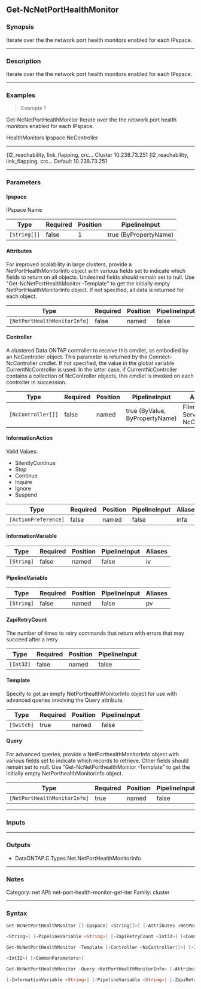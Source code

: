 Get-NcNetPortHealthMonitor
--------------------------

### Synopsis
Iterate over the the network port health monitors enabled for each IPspace.

---

### Description

Iterate over the the network port health monitors enabled for each IPspace.

---

### Examples
> Example 1

Get-NcNetPortHealthMonitor
Iterate over the the network port health monitors enabled for each IPspace.

HealthMonitors                          Ipspace                                 NcController
--------------                          -------                                 ------------
{l2_reachability, link_flapping, crc... Cluster                                 10.238.73.251
{l2_reachability, link_flapping, crc... Default                                 10.238.73.251

---

### Parameters
#### **Ipspace**
IPspace Name

|Type        |Required|Position|PipelineInput        |
|------------|--------|--------|---------------------|
|`[String[]]`|false   |1       |true (ByPropertyName)|

#### **Attributes**
For improved scalability in large clusters, provide a NetPortHealthMonitorInfo object with various fields set to indicate which fields to return on all objects.  Undesired fields should remain set to null.  Use "Get-NcNetPortHealthMonitor -Template" to get the initially empty NetPortHealthMonitorInfo  object.  If not specified, all data is returned for each object.

|Type                        |Required|Position|PipelineInput|
|----------------------------|--------|--------|-------------|
|`[NetPortHealthMonitorInfo]`|false   |named   |false        |

#### **Controller**
A clustered Data ONTAP controller to receive this cmdlet, as embodied by an NcController object.  This parameter is returned by the Connect-NcController cmdlet.  If not specified, the value in the global variable CurrentNcController is used.  In the latter case, if CurrentNcController contains a collection of NcController objects, this cmdlet is invoked on each controller in succession.

|Type              |Required|Position|PipelineInput                 |Aliases                          |
|------------------|--------|--------|------------------------------|---------------------------------|
|`[NcController[]]`|false   |named   |true (ByValue, ByPropertyName)|Filer<br/>Server<br/>NcController|

#### **InformationAction**

Valid Values:

* SilentlyContinue
* Stop
* Continue
* Inquire
* Ignore
* Suspend

|Type                |Required|Position|PipelineInput|Aliases|
|--------------------|--------|--------|-------------|-------|
|`[ActionPreference]`|false   |named   |false        |infa   |

#### **InformationVariable**

|Type      |Required|Position|PipelineInput|Aliases|
|----------|--------|--------|-------------|-------|
|`[String]`|false   |named   |false        |iv     |

#### **PipelineVariable**

|Type      |Required|Position|PipelineInput|Aliases|
|----------|--------|--------|-------------|-------|
|`[String]`|false   |named   |false        |pv     |

#### **ZapiRetryCount**
The number of times to retry commands that return with errors that may succeed after a retry

|Type     |Required|Position|PipelineInput|
|---------|--------|--------|-------------|
|`[Int32]`|false   |named   |false        |

#### **Template**
Specify to get an empty NetPorthealthMonitorInfo object for use with advanced queries involving the Query attribute.

|Type      |Required|Position|PipelineInput|
|----------|--------|--------|-------------|
|`[Switch]`|true    |named   |false        |

#### **Query**
For advanced queries, provide a NetPorthealthMonitorInfo object with various fields set to indicate which records to retrieve.  Other fields should remain set to null.  Use "Get-NcNetPorthealthMonitor -Template" to get the initially empty NetPorthealthMonitorInfo object.

|Type                        |Required|Position|PipelineInput|
|----------------------------|--------|--------|-------------|
|`[NetPortHealthMonitorInfo]`|true    |named   |false        |

---

### Inputs

---

### Outputs
* DataONTAP.C.Types.Net.NetPortHealthMonitorInfo

---

### Notes
Category: net
API: net-port-health-monitor-get-iter
Family: cluster

---

### Syntax
```PowerShell
Get-NcNetPortHealthMonitor [[-Ipspace] <String[]>] [-Attributes <NetPortHealthMonitorInfo>] [-Controller <NcController[]>] [-InformationAction <ActionPreference>] [-InformationVariable 
```
```PowerShell
<String>] [-PipelineVariable <String>] [-ZapiRetryCount <Int32>] [<CommonParameters>]
```
```PowerShell
Get-NcNetPortHealthMonitor -Template [-Controller <NcController[]>] [-InformationAction <ActionPreference>] [-InformationVariable <String>] [-PipelineVariable <String>] [-ZapiRetryCount 
```
```PowerShell
<Int32>] [<CommonParameters>]
```
```PowerShell
Get-NcNetPortHealthMonitor -Query <NetPortHealthMonitorInfo> [-Attributes <NetPortHealthMonitorInfo>] [-Controller <NcController[]>] [-InformationAction <ActionPreference>] 
```
```PowerShell
[-InformationVariable <String>] [-PipelineVariable <String>] [-ZapiRetryCount <Int32>] [<CommonParameters>]
```
